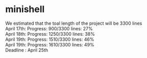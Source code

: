 # minishell

We estimated that the toal length of the project will be 3300 lines  
April 17th: Progress: 900/3300 lines: 27%  
April 18th: Progress: 1250/3300 lines: 38%  
April 19th: Progress: 1510/3300 lines: 46%  
April 19th: Progress: 1610/3300 lines: 49%  
Deadline : April 25th  

<!-- echo 'scale=3; 1510/3300' | bc -->
<!-- valgrind --leak-check=full --show-leak-kinds=all ./minishell -->
